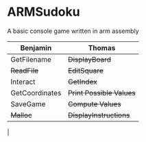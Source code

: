 # ARMSudoku
A basic console game written in arm assembly


Benjamin | Thomas
---------|----------
GetFilename | ~~DisplayBoard~~
~~ReadFile~~ | ~~EditSquare~~
Interact | ~~GetIndex~~
GetCoordinates | ~~Print Possible Values~~
SaveGame | ~~Compute Values~~
~~Malloc~~ | ~~DisplayInstructions~~
 | 
